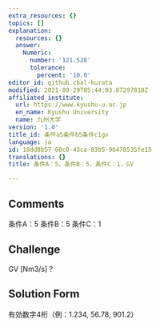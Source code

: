 ```yaml
---
extra_resources: {}
topics: []
explanation:
  resources: {}
  answer:
    Numeric:
      number: '121.528'
      tolerance:
        percent: '10.0'
editor_id: github.cbal-kurata
modified: 2021-09-29T05:44:03.87297818Z
affiliated_institute:
  url: https://www.kyushu-u.ac.jp
  en_name: Kyushu University
  name: 九州大学
version: '1.0'
title_id: 条件a5条件b5条件c1gv
language: ja
id: 18dd8b57-60c0-43ca-83b5-96478535fe15
translations: {}
title: 条件A：5，条件B：5，条件C：1，GV

---
```


## Comments
条件A：5
条件B：5
条件C：1

## Challenge
GV [Nm3/s] ?

## Solution Form
有効数字4桁（例：1.234,  56.78,  901.2）




